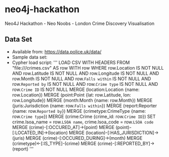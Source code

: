 # neo4j-hackathon
Neo4J Hackathon - Neo Noobs - London Crime Discovery Visualisation 

## Data Set
* Available from: https://data.police.uk/data/
* Sample data set:
* Cypher load script:
'''
LOAD CSV WITH HEADERS FROM "file:///crimes.csv" AS row
WITH row WHERE row.Location IS NOT NULL AND row.Latitude IS NOT NULL AND row.Longitude IS NOT NULL AND row.Month IS NOT NULL AND row.`Falls within` IS NOT NULL AND row.`Reported by` IS NOT NULL AND row.`Crime type` IS NOT NULL AND row.`Crime ID` IS NOT NULL
MERGE (location:Location {name: row.Location})
MERGE (point:Point {lat: row.Latitude, lon: row.Longitude})
MERGE (month:Month {name: row.Month})
MERGE (juris:Jurisdiction {name: row.`Falls within`})
MERGE (report:Reporter {name: row.`Reported by`})
MERGE (crimetype:CrimeType {name: row.`Crime type`})
MERGE (crime:Crime {crime_id: row.`Crime ID`})
SET crime.lsoa_name = row.`LSOA name`,
    crime.lsoa_code = row.`LSOA code`
MERGE (crime)-[:OCCURED_AT]->(point)
MERGE (point)-[:LOCATED_IN]->(location)
MERGE (location)-[:HAS_JURISDICTION]->(juris)
MERGE (crime)-[:OCCURED_DURING]->(month)
MERGE (crimetype)<-[:IS_TYPE]-(crime)
MERGE (crime)-[:REPORTED_BY]->(report)
'''

